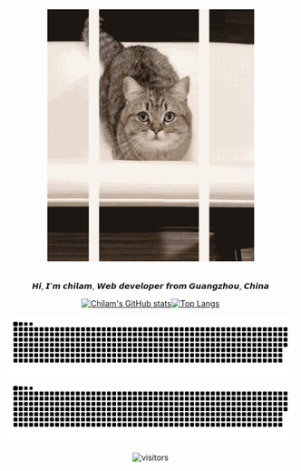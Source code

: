 
<div align=center>
  <img src="https://raw.githubusercontent.com/ch1lam/ch1lam/main/cat.gif" />
  <br>
  <br>
  <p>
    𝙃𝙞, 𝙄'𝙢 𝙘𝙝𝙞𝙡𝙖𝙢, 𝙒𝙚𝙗 𝙙𝙚𝙫𝙚𝙡𝙤𝙥𝙚𝙧 𝙛𝙧𝙤𝙢 𝙂𝙪𝙖𝙣𝙜𝙯𝙝𝙤𝙪, 𝘾𝙝𝙞𝙣𝙖
  </p>
    
  [![Chilam's GitHub stats](https://github-readme-stats.vercel.app/api?username=ch1lam&count_private=true&show_icons=true&icon_color=805AD5&text_color=718096&bg_color=ffffff&hide_title=true&hide_border=true)]()[![Top Langs](https://github-readme-stats.vercel.app/api/top-langs/?username=ch1lam&layout=compact&langs_count=10&hide_title=true&hide_border=true)]()

  ![github contribution grid snake animation](https://raw.githubusercontent.com/ch1lam/ch1lam/output/github-contribution-grid-snake-dark.svg#gh-dark-mode-only)![github contribution grid snake animation](https://raw.githubusercontent.com/ch1lam/ch1lam/output/github-contribution-grid-snake.svg#gh-light-mode-only)
  
  ![visitors](https://visitor-badge-reloaded.herokuapp.com/badge?page_id=ch1lam.ch1lam&color=55acb7&style=for-the-badge&logo=Github)
</div>



